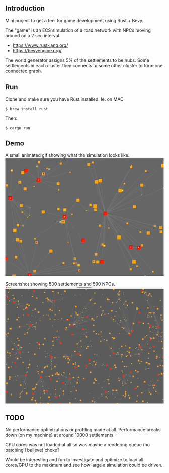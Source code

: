 ## Introduction
Mini project to get a feel for game development using Rust + Bevy.

The "game" is an ECS simulation of a road network with NPCs moving around on a 2 sec interval.

- https://www.rust-lang.org/
- https://bevyengine.org/

The world generator assigns 5% of the settlements to be hubs. Some settlements in each cluster
then connects to some other cluster to form one connected graph.

## Run
Clone and make sure you have Rust installed. Ie. on MAC

    $ brew install rust

Then:

    $ cargo run

## Demo
A small animated gif showing what the simulation looks like.
![Screenshot](media/animation.gif)

Screenshot showing 500 settlements and 500 NPCs.
![Screenshot](media/screenshot1.png)


## TODO
No performance optimizations or profiling made at all. Performance breaks down (on my machine) at around 10000 settlements.

CPU cores was not loaded at all so was maybe a rendering queue (no batching I believe) choke?

Would be interesting and fun to investigate and optimize to load all cores/GPU to the maximum and see how large a
simulation could be driven.
